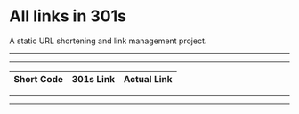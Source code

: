 
# All links in 301s
A static URL shortening and link management project.

---
<script src="/assets/js/urls.1.js"></script> <script src="/assets/js/main.js"></script>
---



<table>
    <thead>
        <tr>
        <th>Short Code</th>
        <th style="text-align: center">301s Link</th>
        <th style="text-align: left">Actual Link</th>
        </tr>
    </thead>
    <tbody id="links-body">
    </tbody>
</table>

----
<script>
    if (typeof URLMaps !== 'undefined') {
        for (var urlMap of URLMaps) {
            Object.keys(urlMap).forEach(function eachKey(key) { 
                document.getElementById("links-body").innerHTML += (
                    `
                    <tr>
                    <td>${key}</td>
                    <td style="text-align: center">https://301s.github.io/?${key}</td>
                    <td style="text-align: left">${urlMap[key]}</td>
                    </tr>
                    `
                );
            });
        }
    }
</script>
----